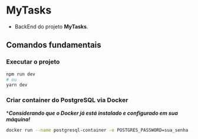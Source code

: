 # MyTasks
+ BackEnd do projeto **MyTasks**.

## Comandos fundamentais
### Executar o projeto
```bash
npm run dev
# ou
yarn dev
````

### Criar container do PostgreSQL via Docker
****Considerando que o Docker já está instalado e configurado em sua máquina!***

```bash
docker run --name postgresql-container -e POSTGRES_PASSWORD=sua_senha -p 5432:5432 -d postgres:latest
```